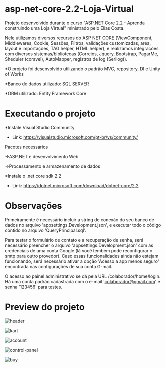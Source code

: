 # asp-net-core-2.2-Loja-Virtual
Projeto desenvolvido durante o curso "ASP.NET Core 2.2 - Aprenda construindo uma Loja Virtual" ministrado pelo Elias Costa.

Nele utilizamos diversos recursos do ASP NET CORE (ViewComponent, Middlewares, Cookie, Sessões, Filtros,
validações customizadas, area, layout e importações, TAG helper, HTML helper), e realizamos integrações com diversos sistemas/bibliotecas (Correios, Jquery, Bootstrap, PagarMe, Sheduler (coravel), AutoMapper, registros de log (Serilog)). 

*O projeto foi desenvolvido utilizando o padrão MVC, repository, DI e Unity of Works

*Banco de dados utilizado: SQL SERVER

*ORM utilizado: Entity Framework Core

# Executando o projeto

*Instale Visual Studio Community
- Link: https://visualstudio.microsoft.com/pt-br/vs/community/

Pacotes necessários


->ASP.NET e desenvolvimento Web


->Processamento e armazenamento de dados

*Instale o .net core sdk 2.2
- Link: https://dotnet.microsoft.com/download/dotnet-core/2.2

# Observações

Primeiramente é necessário incluir a string de conexão do seu banco de dados no arquivo 'appsettings.Development.json', e executar todo o código contido no arquivo 'QueryPrincipal.sql'.

Para testar o formulário de contato e a recuperação de senha, será necessário preencher o arquivo 'appsettings.Development.json'
com as credenciais de uma conta Google (lá você tembém pode reconfigurar o smtp para outro provedor).
Caso essas funcionalidades ainda não estejam funcionando, será necessário ativar a opção 'Acesso a app menos seguro' encontrada
nas configurações de sua conta G-mail.

O acesso ao painel administrativo se dá pela URL /colaborador/home/login. Há uma conta padrão cadastrada com o
e-mail 'colaborador@gmail.com' e senha '123456' para testes.

# Preview do projeto

![header](https://user-images.githubusercontent.com/51132386/80565443-d3503380-89c6-11ea-9906-dea05cb03789.png)

![kart](https://user-images.githubusercontent.com/51132386/80565601-46f24080-89c7-11ea-95ff-c8fd93c1c2b1.png)

![account](https://user-images.githubusercontent.com/51132386/80565722-959fda80-89c7-11ea-9099-7dc9d63e9630.png)

![control-panel](https://user-images.githubusercontent.com/51132386/80565838-e0b9ed80-89c7-11ea-80df-0194509ae04a.png)

![buy](https://user-images.githubusercontent.com/51132386/80566211-d3e9c980-89c8-11ea-8da4-ecb14fc4bf3e.png)
